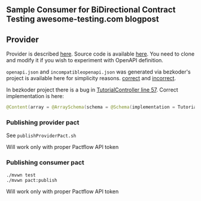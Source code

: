 ## Sample Consumer for BiDirectional Contract Testing awesome-testing.com blogpost

## Provider

Provider is described [here](https://www.bezkoder.com/spring-boot-swagger-3/). Source code is
available [here](https://github.com/bezkoder/spring-boot-swagger-3-example). You need to clone and modify it if you wish
to experiment with OpenAPI definition.

`openapi.json` and `incompatibleopenapi.json` was generated via bezkoder's project is available here for simplicity
reasons. [correct](/openapi.json) and [incorrect](/incompatibleopenapi.json).

In bezkoder project there is a bug
in [TutorialController line 57](https://github.com/bezkoder/spring-boot-swagger-3-example/blob/master/src/main/java/com/bezkoder/spring/swagger/controller/TutorialController.java#L57).
Correct implementation is here:

```java
@Content(array = @ArraySchema(schema = @Schema(implementation = Tutorial.class)), mediaType = "application/json")
```

### Publishing provider pact
See `publishProviderPact.sh`

Will work only with proper Pactflow API token

### Publishing consumer pact

```commandline
./mvwn test
./mvwn pact:publish
```

Will work only with proper Pactflow API token
